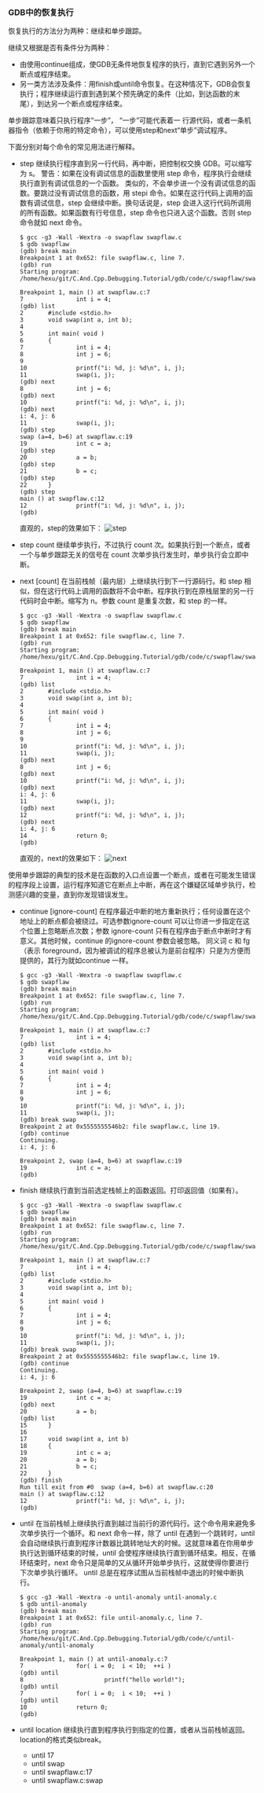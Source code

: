 ### GDB中的恢复执行

恢复执行的方法分为两种：继续和单步跟踪。

继续又根据是否有条件分为两种：
- 由使用continue组成，使GDB无条件地恢复程序的执行，直到它遇到另外一个断点或程序结束。
- 另一类方法涉及条件：用finish或until命令恢复。在这种情况下，GDB会恢复执行；程序继续运行直到遇到某个预先确定的条件（比如，到达函数的末尾），到达另一个断点或程序结束。

单步跟踪意味着只执行程序“一步”， “一步”可能代表着一 行源代码，或者一条机器指令（依赖于你用的特定命令），可以使用step和next“单步”调试程序。

下面分别对每个命令的常见用法进行解释。

- step 
    继续执行程序直到另一行代码，再中断，把控制权交换 GDB。可以缩写为 s。
    警告：如果在没有调试信息的函数里使用 step 命令，程序执行会继续执行直到有调试信息的一个函数。
    类似的，不会单步进一个没有调试信息的函数。要跳过没有调试信息的函数，用 stepi 命令。如果在这行代码上调用的函数有调试信息，step 会继续中断。换句话说是，step 会进入这行代码所调用的所有函数。如果函数有行号信息，step 命令也只进入这个函数。否则 step 命令就如 next 命令。

    ```
    $ gcc -g3 -Wall -Wextra -o swapflaw swapflaw.c
    $ gdb swapflaw
    (gdb) break main
    Breakpoint 1 at 0x652: file swapflaw.c, line 7.
    (gdb) run
    Starting program: /home/hexu/git/C.And.Cpp.Debugging.Tutorial/gdb/code/c/swapflaw/swapflaw
    
    Breakpoint 1, main () at swapflaw.c:7
    7               int i = 4;
    (gdb) list
    2       #include <stdio.h>
    3       void swap(int a, int b);
    4
    5       int main( void )
    6       {
    7               int i = 4;
    8               int j = 6;
    9
    10              printf("i: %d, j: %d\n", i, j);
    11              swap(i, j);
    (gdb) next
    8               int j = 6;
    (gdb) next
    10              printf("i: %d, j: %d\n", i, j);
    (gdb) next
    i: 4, j: 6
    11              swap(i, j);
    (gdb) step
    swap (a=4, b=6) at swapflaw.c:19
    19              int c = a;
    (gdb) step
    20              a = b;
    (gdb) step
    21              b = c;
    (gdb) step
    22      }
    (gdb) step
    main () at swapflaw.c:12
    12              printf("i: %d, j: %d\n", i, j);
    (gdb)
    ```

    直观的，step的效果如下：
    ![step](png/step.png)

- step count
    继续单步执行，不过执行 count 次。如果执行到一个断点，或者一个与单步跟踪无关的信号在 count 次单步执行发生时，单步执行会立即中断。

- next [count]
    在当前栈帧（最内层）上继续执行到下一行源码行。和 step 相似，但在这行代码上调用的函数将不会中断。程序执行到在原栈层里的另一行代码时会中断。缩写为 n。参数 count 是重复次数，和 step 的一样。

    ```
    $ gcc -g3 -Wall -Wextra -o swapflaw swapflaw.c
    $ gdb swapflaw
    (gdb) break main
    Breakpoint 1 at 0x652: file swapflaw.c, line 7.
    (gdb) run
    Starting program: /home/hexu/git/C.And.Cpp.Debugging.Tutorial/gdb/code/c/swapflaw/swapflaw 
    
    Breakpoint 1, main () at swapflaw.c:7
    7               int i = 4;
    (gdb) list
    2       #include <stdio.h>
    3       void swap(int a, int b);
    4
    5       int main( void )
    6       {
    7               int i = 4;
    8               int j = 6;
    9
    10              printf("i: %d, j: %d\n", i, j);
    11              swap(i, j);
    (gdb) next
    8               int j = 6;
    (gdb) next
    10              printf("i: %d, j: %d\n", i, j);
    (gdb) next
    i: 4, j: 6
    11              swap(i, j);
    (gdb) next
    12              printf("i: %d, j: %d\n", i, j);
    (gdb) next
    i: 4, j: 6
    14              return 0;
    (gdb) 
    ```

    直观的，next的效果如下：
    ![next](png/next.png)
    
使用单步跟踪的典型的技术是在函数的入口点设置一个断点，或者在可能发生错误的程序段上设置，运行程序知道它在断点上中断，再在这个嫌疑区域单步执行，检测感兴趣的变量，直到你发现错误发生。

- continue [ignore-count]
    在程序最近中断的地方重新执行；任何设置在这个地址上的断点都会被绕过。可选参数ignore-count 可以让你进一步指定在这个位置上忽略断点次数；参数 ignore-count 只有在程序由于断点中断时才有意义。其他时候，continue 的ignore-count 参数会被忽略。
    同义词 c 和 fg（表示 foreground，因为被调试的程序总被认为是前台程序）只是为方便而提供的，其行为就如continue 一样。

    ```
    $ gcc -g3 -Wall -Wextra -o swapflaw swapflaw.c
    $ gdb swapflaw
    (gdb) break main
    Breakpoint 1 at 0x652: file swapflaw.c, line 7.
    (gdb) run
    Starting program: /home/hexu/git/C.And.Cpp.Debugging.Tutorial/gdb/code/c/swapflaw/swapflaw 
    
    Breakpoint 1, main () at swapflaw.c:7
    7               int i = 4;
    (gdb) list
    2       #include <stdio.h>
    3       void swap(int a, int b);
    4
    5       int main( void )
    6       {
    7               int i = 4;
    8               int j = 6;
    9
    10              printf("i: %d, j: %d\n", i, j);
    11              swap(i, j);
    (gdb) break swap
    Breakpoint 2 at 0x5555555546b2: file swapflaw.c, line 19.
    (gdb) continue
    Continuing.
    i: 4, j: 6
    
    Breakpoint 2, swap (a=4, b=6) at swapflaw.c:19
    19              int c = a;
    (gdb)
    ```

- finish
    继续执行直到当前选定栈帧上的函数返回。打印返回值（如果有）。

    ```
    $ gcc -g3 -Wall -Wextra -o swapflaw swapflaw.c
    $ gdb swapflaw
    (gdb) break main
    Breakpoint 1 at 0x652: file swapflaw.c, line 7.
    (gdb) run
    Starting program: /home/hexu/git/C.And.Cpp.Debugging.Tutorial/gdb/code/c/swapflaw/swapflaw 
    
    Breakpoint 1, main () at swapflaw.c:7
    7               int i = 4;
    (gdb) list
    2       #include <stdio.h>
    3       void swap(int a, int b);
    4
    5       int main( void )
    6       {
    7               int i = 4;
    8               int j = 6;
    9
    10              printf("i: %d, j: %d\n", i, j);
    11              swap(i, j);
    (gdb) break swap
    Breakpoint 2 at 0x5555555546b2: file swapflaw.c, line 19.
    (gdb) continue
    Continuing.
    i: 4, j: 6
    
    Breakpoint 2, swap (a=4, b=6) at swapflaw.c:19
    19              int c = a;
    (gdb) next
    20              a = b;
    (gdb) list
    15      }
    16
    17      void swap(int a, int b)
    18      {
    19              int c = a;
    20              a = b;
    21              b = c;
    22      }
    (gdb) finish
    Run till exit from #0  swap (a=4, b=6) at swapflaw.c:20
    main () at swapflaw.c:12
    12              printf("i: %d, j: %d\n", i, j);
    (gdb)
    ```

- until
    在当前栈帧上继续执行直到越过当前行的源代码行。这个命令用来避免多次单步执行一个循环。和 next 命令一样，除了 until 在遇到一个跳转时，until 会自动继续执行直到程序计数器比跳转地址大的时候。这就意味着在你用单步执行达到循环结束的时候，until 会使程序继续执行直到循环结束。相反，在循环结束时，next 命令只是简单的又从循环开始单步执行，这就使得你要进行下次单步执行循环。
    until 总是在程序试图从当前栈帧中退出的时候中断执行。

    ```
    $ gcc -g3 -Wall -Wextra -o until-anomaly until-anomaly.c
    $ gdb until-anomaly
    (gdb) break main
    Breakpoint 1 at 0x652: file until-anomaly.c, line 7.
    (gdb) run
    Starting program: /home/hexu/git/C.And.Cpp.Debugging.Tutorial/gdb/code/c/until-anomaly/until-anomaly
    
    Breakpoint 1, main () at until-anomaly.c:7
    7               for( i = 0;  i < 10;  ++i )
    (gdb) until
    8                       printf("hello world!");
    (gdb) until
    7               for( i = 0;  i < 10;  ++i )
    (gdb) until
    10              return 0;
    (gdb)
    ```

- until location 
    继续执行直到程序执行到指定的位置，或者从当前栈帧返回。location的格式类似break。
    + until 17
    + until swap
    + until swapflaw.c:17
    + until swapflaw.c:swap
